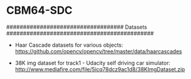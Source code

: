 # CBM64-SDC

################################### Datasets ############################################

* Haar Cascade datasets for various objects: https://github.com/opencv/opencv/tree/master/data/haarcascades

* 38K img dataset for track1 - Udacity self driving car simulator: http://www.mediafire.com/file/5icq78dcz9ac1d8/38KImgDataset.zip

